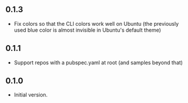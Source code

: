 ## 0.1.3

- Fix colors so that the CLI colors work well on Ubuntu
  (the previously used blue color is almost invisible in Ubuntu's default theme)

## 0.1.1

- Support repos with a pubspec.yaml at root (and samples beyond that)

## 0.1.0

- Initial version.

